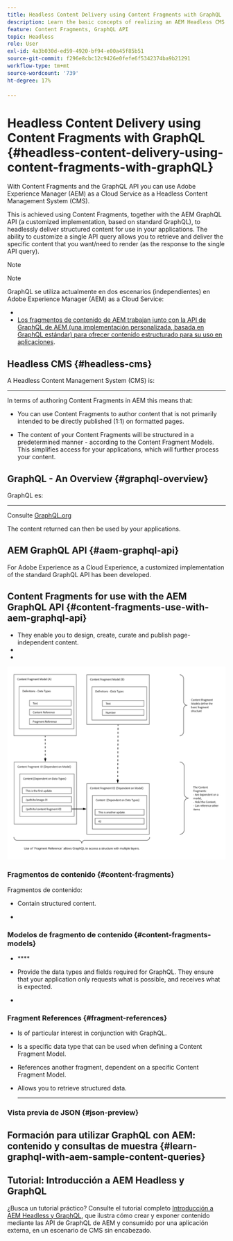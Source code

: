 ```yaml
---
title: Headless Content Delivery using Content Fragments with GraphQL
description: Learn the basic concepts of realizing an AEM Headless CMS using Content Fragments with GraphQL for headless content delivery.
feature: Content Fragments, GraphQL API
topic: Headless
role: User
exl-id: 4a3b030d-ed59-4920-bf94-e00a45f85b51
source-git-commit: f296e8cbc12c9426e0fefe6f5342374ba9b21291
workflow-type: tm+mt
source-wordcount: '739'
ht-degree: 17%

---
```


# Headless Content Delivery using Content Fragments with GraphQL {#headless-content-delivery-using-content-fragments-with-graphQL}

With Content Fragments and the GraphQL API you can use Adobe Experience Manager (AEM) as a Cloud Service as a Headless Content Management System (CMS).

This is achieved using Content Fragments, together with the AEM GraphQL API (a customized implementation, based on standard GraphQL), to headlessly deliver structured content for use in your applications. The ability to customize a single API query allows you to retrieve and deliver the specific content that you want/need to render (as the response to the single API query).

>[!NOTE]
>
>[](/help/headless/introduction.md)

>[!NOTE]
>
>GraphQL se utiliza actualmente en dos escenarios (independientes) en Adobe Experience Manager (AEM) as a Cloud Service:
>
>* [](/help/commerce-cloud/integrating/magento.md)
>* [Los fragmentos de contenido de AEM trabajan junto con la API de GraphQL de AEM (una implementación personalizada, basada en GraphQL estándar) para ofrecer contenido estructurado para su uso en aplicaciones](/help/headless/graphql-api/content-fragments.md).


## Headless CMS {#headless-cms}

A Headless Content Management System (CMS) is:

* **

   [](https://en.wikipedia.org/wiki/Headless_content_management_system)

In terms of authoring Content Fragments in AEM this means that:

* You can use Content Fragments to author content that is not primarily intended to be directly published (1:1) on formatted pages.

* The content of your Content Fragments will be structured in a predetermined manner - according to the Content Fragment Models. This simplifies access for your applications, which will further process your content.

## GraphQL - An Overview {#graphql-overview}

GraphQL es:

* **

   Consulte [GraphQL.org](https://graphql.org)

[](#aem-graphql-api)[](/help/assets/content-fragments/content-fragments.md) The content returned can then be used by your applications.

## AEM GraphQL API {#aem-graphql-api}

For Adobe Experience as a Cloud Experience, a customized implementation of the standard GraphQL API has been developed. [](/help/headless/graphql-api/content-fragments.md)

[](https://graphql.org/code/#java)

## Content Fragments for use with the AEM GraphQL API {#content-fragments-use-with-aem-graphql-api}

[](#content-fragments)

* They enable you to design, create, curate and publish page-independent content.
* [](#content-fragments-models)
* [](#fragment-references)

![](assets/cfm-nested-01.png "")

### Fragmentos de contenido {#content-fragments}

Fragmentos de contenido:

* Contain structured content.

* [](#content-fragments-models)

### Modelos de fragmento de contenido {#content-fragments-models}

[](/help/assets/content-fragments/content-fragments-models.md)

* [](https://graphql.org/learn/schema/)****

* Provide the data types and fields required for GraphQL. They ensure that your application only requests what is possible, and receives what is expected.

* **[](#fragment-references)**

### Fragment References {#fragment-references}

**[](/help/assets/content-fragments/content-fragments-models.md#fragment-reference-nested-fragments)**

* Is of particular interest in conjunction with GraphQL.

* Is a specific data type that can be used when defining a Content Fragment Model.

* References another fragment, dependent on a specific Content Fragment Model.

* Allows you to retrieve structured data.

   * ****

### Vista previa de JSON {#json-preview}

[](/help/assets/content-fragments/content-fragments-json-preview.md)

## Formación para utilizar GraphQL con AEM: contenido y consultas de muestra {#learn-graphql-with-aem-sample-content-queries}

[](/help/headless/graphql-api/sample-queries.md)

## Tutorial: Introducción a AEM Headless y GraphQL

¿Busca un tutorial práctico? Consulte el tutorial completo [Introducción a AEM Headless y GraphQL](https://experienceleague.adobe.com/docs/experience-manager-learn/getting-started-with-aem-headless/graphql/overview.html?lang=es), que ilustra cómo crear y exponer contenido mediante las API de GraphQL de AEM y consumido por una aplicación externa, en un escenario de CMS sin encabezado.
